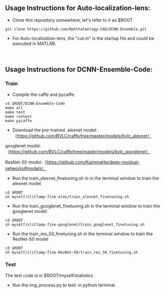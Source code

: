 ## Usage Instructions for Auto-localization-lens:
* Clone this repository somewhere, let's refer to it as $ROOT
```
git clone https://github.com/Ophthalmology-CAD/DCNN-Ensemble.git
```
* For Auto-localization-lens, the "cut.m" is the startup file and could be executed in MATLAB. 
    <br /> 
    <br />
    <br />

## Usage Instructions for DCNN-Ensemble-Code:
### Train
* Compile the caffe and pycaffe.
```
cd $ROOT/DCNN-Ensemble-Code
make all 
make test 
make runtest 
make pycaffe
```
* Download the pre-trained. 
alexnet model:（https://github.com/BVLC/caffe/tree/master/models/bvlc_alexnet）
 
googlenet model:（https://github.com/BVLC/caffe/tree/master/models/bvlc_googlenet）
 
ResNet-50 model:（https://github.com/KaimingHe/deep-residual-networks#models）
* Run the train_alexnet_finetuning.sh in in the terminal window to train the alexnet model
```
cd $ROOT
sh myself/slitlamp-fine-alex/train_alexnet_finetuning.sh
```
* Run the train_googlenet_finetuning.sh in the terminal window to train the googlenet model
```
cd $ROOT
sh myself/slitlamp-fine-googlenet/train_googlenet_finetuning.sh
```
* Run the train_res_50_finetuning.sh in the terminal window to train the ResNet-50 model
```
cd $ROOT
sh myself/slitlamp-fine-ResNet-50/train_res_50_finetuning.sh
```

### Test

The test code is in $ROOT/myself/statistics

* Run the img_process.py to test: in python terminal. 


